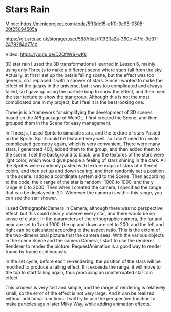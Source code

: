 # Stars Rain


Mimic: https://mimicproject.com/code/5ff3dc15-e1f0-9c95-0508-20f25094505a

https://git.arts.ac.uk/storage/user/588/files/f0930a2a-360e-47fd-9d97-2479284d77cd

Video: https://youtu.be/D2OfWr6-wKk

3D star rain I used the 3D transformations I learned in Lesson 6, mainly using only Three.js to make a different scene where stars fall from the sky. Actually, at first I set up the petals falling scene, but the effect was too generic, so I replaced it with a shower of stars. Since I wanted to make the effect of the galaxy in the universe, but it was too complicated and always failed, so I gave up using the particle loop to show the effect, and then used the star texture to show the star group. Although this is not the most complicated one in my project, but I feel it is the best looking one.

Three.js is a framework for simplifying the development of 3D scenes based on the API package of WebGL. I first created the Scene, and then grouped them in the Scene for easy management.

In Three.js, I used Sprite to simulate stars, and the texture of stars Pasted on the Sprite. Spirit could be textured very well, so I don't need to create complicated geometry again, which is very convenient. There were many stars, I generated 400, added them to the group, and then added them to the scene. I set the background to black, and the textures of the stars were light color, which would give people a feeling of stars shining in the dark. All the Sprites were randomly pasted with texture maps of stars of different colors, and then set up and down scaling, and then randomly set a position in the scene. I added a coordinate system aid to the Scene. Then according to the code, the x range of the star is random -1000 to 1000, and the y range is 0 to 2000. Then when I created the camera, I specified the range that can be displayed in 2D. Wherever the camera is within this range, you can see the star shower.

I used OrthographicCamera in Camera, although there was no perspective effect, but this could clearly observe every star, and there would be no sense of clutter. In the parameters of the orthographic camera, the far and near are set to 1 and 1000, the up and down are set to 200, and the left and right can be calculated according to the aspect ratio. This is the extent of the two-dimensional picture that the camera sees. With the various objects in the scene Scene and the camera Camera, I start to use the renderer Renderer to render the picture. RequestAnimation is a good way to render frame by frame continuously.

In the set cycle, before each re-rendering, the position of the stars will be modified to produce a falling effect. If it exceeds the range, it will move to the top to start falling again, thus producing an uninterrupted star rain effect.

This process is very fast and simple, and the range of rendering is relatively small, so the error of the effect is not very large. And it can be realized without additional functions. I will try to use the perspective function to make particles again later Milky Way, while adding animation effects.
